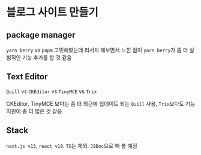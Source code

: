 # 블로그 사이트 만들기

## package manager

`yarn berry` vs  `pnpm` 고민해봤는데 리서치 해보면서 느낀 점이 `yarn berry`가 좀 더 실험적인 기능 추가를 할 것 같음

## Text Editor

`Quill` vs `CKEditor` vs `TinyMCE` vs `Trix`

CKEditor, TinyMCE 보다는 좀 더 최근에 업데이트 되는 `Quill` 사용, `Trix`보다도 기능 지원이 좀 더 많은 것 같음

## Stack

`next.js v13`, `react v18`.  `TS`는 제외. `JSDoc`으로 해 볼 예정

